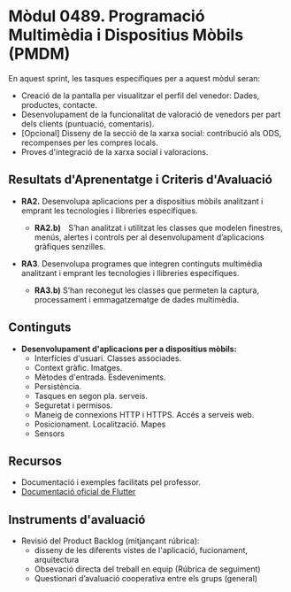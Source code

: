 # **Mòdul 0489**. Programació Multimèdia i Dispositius Mòbils (PMDM)

En aquest sprint, les tasques específiques per a aquest mòdul seran:

* Creació de la pantalla per visualitzar el perfil del venedor: Dades, productes, contacte.
* Desenvolupament de la funcionalitat de valoració de venedors per part dels clients (puntuació, comentaris).
* [Opcional] Disseny de la secció de la xarxa social: contribució als ODS, recompenses per les compres locals.
* Proves d'integració de la xarxa social i valoracions.

## Resultats d'Aprenentatge i Criteris d'Avaluació

* **RA2.** Desenvolupa aplicacions per a dispositius mòbils analitzant i emprant les tecnologies i llibreries específiques.
    * **RA2.b)** S’han analitzat i utilitzat les classes que modelen finestres, menús, alertes i controls per al desenvolupament d’aplicacions gràfiques senzilles.

* **RA3**. Desenvolupa programes que integren continguts multimèdia analitzant i emprant les tecnologies i llibreries específiques.
    * **RA3.b)** S’han reconegut les classes que permeten la captura, processament i emmagatzematge de dades multimèdia.

## Continguts

* **Desenvolupament d'aplicacions per a dispositius mòbils:**
    * Interfícies d'usuari. Classes associades.
    * Context gràfic. Imatges.
    * Mètodes d'entrada. Esdeveniments.
    * Persistència.
    * Tasques en segon pla. serveis.
    * Seguretat i permisos.
    * Maneig de connexions HTTP i HTTPS. Accés a serveis web.
    * Posicionament. Localització. Mapes
    * Sensors

## Recursos

* Documentació i exemples facilitats pel professor.
* [Documentació oficial de Flutter](https://docs.flutter.dev/)

## Instruments d'avaluació

* Revisió del Product Backlog (mitjançant rúbrica):  
    * disseny de les diferents vistes de l'aplicació, fucionament, arquitectura
    * Obsevació directa del treball en equip (Rúbrica de seguiment)
    * Questionari d’avaluació cooperativa entre els grups (general)





